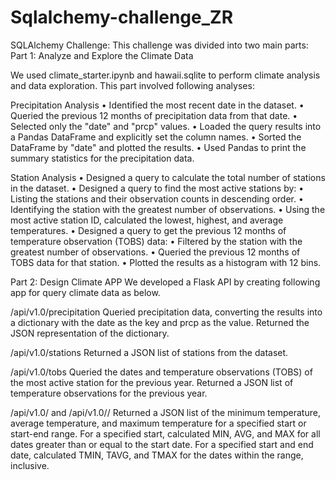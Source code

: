 # Sqlalchemy-challenge_ZR


SQLAlchemy Challenge:  This challenge was divided into two main parts:
Part 1: Analyze and Explore the Climate Data

We used climate_starter.ipynb and hawaii.sqlite to perform climate analysis and data exploration. This part involved following analyses:

Precipitation Analysis
•	Identified the most recent date in the dataset.
•	Queried the previous 12 months of precipitation data from that date.
•	Selected only the "date" and "prcp" values.
•	Loaded the query results into a Pandas DataFrame and explicitly set the column names.
•	Sorted the DataFrame by "date" and plotted the results.
•	Used Pandas to print the summary statistics for the precipitation data.

Station Analysis
•	Designed a query to calculate the total number of stations in the dataset.
•	Designed a query to find the most active stations by:
•	Listing the stations and their observation counts in descending order.
•	Identifying the station with the greatest number of observations.
•	Using the most active station ID, calculated the lowest, highest, and average temperatures.
•	Designed a query to get the previous 12 months of temperature observation (TOBS) data:
•	Filtered by the station with the greatest number of observations.
•	Queried the previous 12 months of TOBS data for that station.
•	Plotted the results as a histogram with 12 bins.


Part 2: Design Climate APP
We developed a Flask API by creating following app for query climate data as below. 

/api/v1.0/precipitation
Queried precipitation data, converting the results into a dictionary with the date as the key and prcp as the value.
Returned the JSON representation of the dictionary.

/api/v1.0/stations
Returned a JSON list of stations from the dataset.

/api/v1.0/tobs
Queried the dates and temperature observations (TOBS) of the most active station for the previous year.
Returned a JSON list of temperature observations for the previous year.

/api/v1.0/<start> and /api/v1.0/<start>/<end>
Returned a JSON list of the minimum temperature, average temperature, and maximum temperature for a specified start or start-end range.
For a specified start, calculated MIN, AVG, and MAX for all dates greater than or equal to the start date.
For a specified start and end date, calculated TMIN, TAVG, and TMAX for the dates within the range, inclusive.




